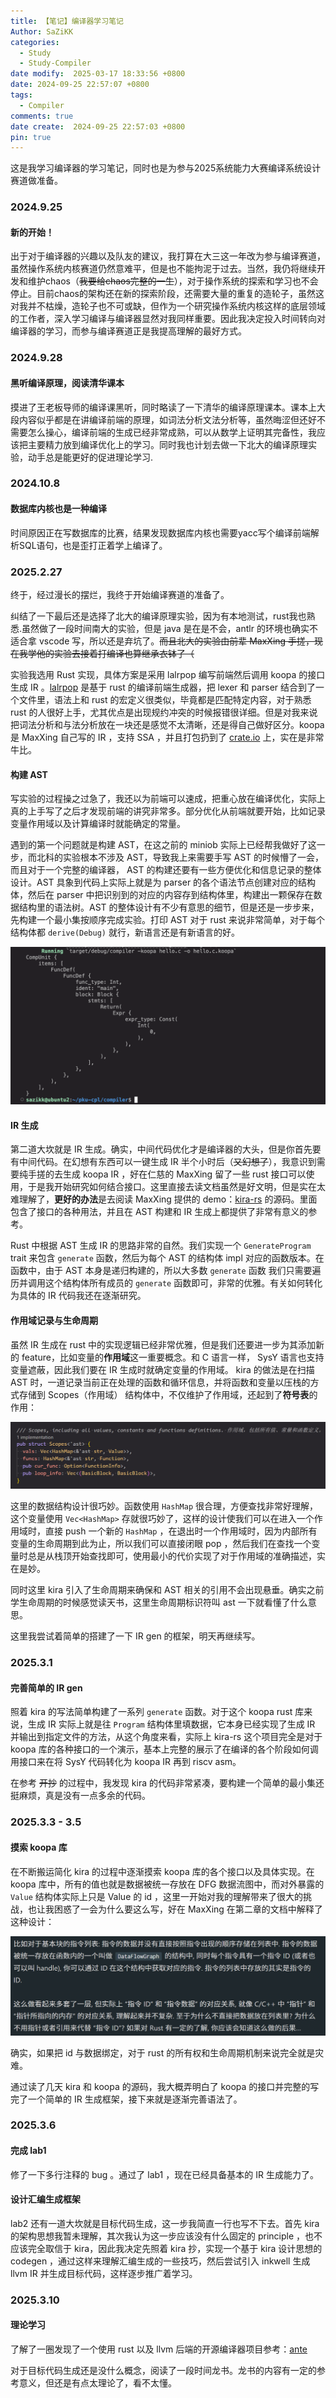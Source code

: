 ```yaml
---
title: 【笔记】编译器学习笔记
Author: SaZiKK
categories:
  - Study
  - Study-Compiler
date modify:  2025-03-17 18:33:56 +0800
date: 2024-09-25 22:57:07 +0800
tags:
  - Compiler
comments: true
date create:  2024-09-25 22:57:03 +0800
pin: true
---
```


这是我学习编译器的学习笔记，同时也是为参与2025系统能力大赛编译系统设计赛道做准备。

### 2024.9.25

#### 新的开始！

出于对于编译器的兴趣以及队友的建议，我打算在大三这一年改为参与编译赛道，虽然操作系统内核赛道仍然意难平，但是也不能拘泥于过去。当然，我仍将继续开发和维护chaos（~~我要给chaos完整的一生~~），对于操作系统的探索和学习也不会停止。目前chaos的架构还在新的探索阶段，还需要大量的重复的造轮子，虽然这对我并不枯燥，造轮子也不可或缺，但作为一个研究操作系统内核这样的底层领域的工作者，深入学习编译与编译器显然对我同样重要。因此我决定投入时间转向对编译器的学习，而参与编译赛道正是我提高理解的最好方式。

### 2024.9.28

#### 黑听编译原理，阅读清华课本

摸进了王老板导师的编译课黑听，同时略读了一下清华的编译原理课本。课本上大段内容似乎都是在讲编译前端的原理，如词法分析文法分析等，虽然晦涩但还好不需要怎么操心，编译前端的生成已经非常成熟，可以从数学上证明其完备性，我应该把主要精力放到编译优化上的学习。同时我也计划去做一下北大的编译原理实验，动手总是能更好的促进理论学习.

### 2024.10.8

#### 数据库内核也是一种编译

时间原因正在写数据库的比赛，结果发现数据库内核也需要yacc写个编译前端解析SQL语句，也是歪打正着学上编译了。

### 2025.2.27

终于，经过漫长的摆烂，我终于开始编译赛道的准备了。

纠结了一下最后还是选择了北大的编译原理实验，因为有本地测试，rust我也熟悉.虽然做了一段时间南大的实验，但是 java 是在是不会，antlr 的环境也确实不适合拿 vscode 写，所以还是弃坑了。~~而且北大的实验由前辈 MaxXing 手搓，现在我学他的实验去接着打编译也算继承衣钵了（~~

实验我选用 Rust 实现，具体方案是采用 lalrpop 编写前端然后调用 koopa 的接口生成 IR 。[lalrpop](https://lalrpop.github.io/lalrpop/) 是基于 rust 的编译前端生成器，把 lexer 和 parser 结合到了一个文件里，语法上和 rust 的宏定义很类似，毕竟都是匹配特定内容，对于熟悉 rust 的人很好上手，尤其优点是出现规约冲突的时候报错很详细。但是对我来说把词法分析和与法分析放在一块还是感觉不太清晰，还是得自己做好区分。koopa 是 MaxXing 自己写的 IR ，支持 SSA ，并且打包扔到了 [crate.io](https://crates.io/crates/koopa) 上，实在是非常牛比。

#### 构建 AST

写实验的过程操之过急了，我还以为前端可以速成，把重心放在编译优化，实际上真的上手写了之后才发现前端的讲究非常多。部分优化从前端就要开始，比如记录变量作用域以及计算编译时就能确定的常量。

遇到的第一个问题就是构建 AST，在这之前的 miniob 实际上已经帮我做好了这一步，而北科的实验根本不涉及 AST，导致我上来需要手写 AST 的时候懵了一会，而且对于一个完整的编译器， AST 的构建还要有一些方便优化和信息记录的整体设计。AST 具象到代码上实际上就是为 parser 的各个语法节点创建对应的结构体，然后在 parser 中把识别到的对应的内容存到结构体里，构建出一颗保存在数据结构里的语法树。AST 的整体设计有不少有意思的细节，但是还是一步步来，先构建一个最小集按顺序完成实验。打印 AST 对于 rust 来说非常简单，对于每个结构体都 `derive(Debug)` 就行，新语言还是有新语言的好。

![simpleast](../assets/figures/pku-cpl/simpleast.png)

#### IR 生成

第二道大坎就是 IR 生成。确实，中间代码优化才是编译器的大头，但是你首先要有中间代码。在幻想有东西可以一键生成 IR 半个小时后（~~又幻想了~~），我意识到需要纯手搓的去生成 koopa IR ，好在仁慈的 MaxXing 留了一些 rust 接口可以使用，于是我开始研究如何结合接口。这里直接去读文档虽然是好文明，但是实在太难理解了，**更好的办法**是去阅读 MaxXing 提供的 demo：[kira-rs](https://github.com/pku-minic/kira-rs) 的源码。里面包含了接口的各种用法，并且在 AST 构建和 IR 生成上都提供了非常有意义的参考。

Rust 中根据 AST 生成 IR 的思路非常的自然。我们实现一个 `GenerateProgram` trait 来包含 `generate` 函数，然后为每个 AST 的结构体 impl 对应的函数版本。在函数中，由于 AST 本身是递归构建的，所以大多数 `generate` 函数 我们只需要遍历并调用这个结构体所有成员的 `generate` 函数即可，非常的优雅。有关如何转化为具体的 IR 代码我还在逐渐研究。

#### 作用域记录与生命周期

虽然 IR 生成在 rust 中的实现逻辑已经非常优雅，但是我们还要进一步为其添加新的 feature，比如变量的**作用域**这一重要概念。和 C 语言一样， SysY 语言也支持变量遮蔽，因此我们要在 IR 生成时就确定变量的作用域。 kira 的做法是在扫描 AST 时，一道记录当前正在处理的函数和循环信息，并将函数和变量以压栈的方式存储到 Scopes（作用域） 结构体中，不仅维护了作用域，还起到了**符号表**的作用：

![scopes](../assets/figures/pku-cpl/scopes.png)

这里的数据结构设计很巧妙。函数使用 `HashMap` 很合理，方便查找非常好理解，这个变量使用 `Vec<HashMap>` 存就很巧妙了，这样的设计使我们可以在进入一个作用域时，直接 push 一个新的 `HashMap` ，在退出时一个作用域时，因为内部所有变量的生命周期到此为止，所以我们可以直接闭眼 pop ，然后我们在查找一个变量时总是从栈顶开始查找即可，使用最小的代价实现了对于作用域的准确描述，实在是妙。

同时这里 kira 引入了生命周期来确保和 AST 相关的引用不会出现悬垂。确实之前学生命周期的时候感觉读天书，这里生命周期标识符叫 ast 一下就看懂了什么意思。

这里我尝试着简单的搭建了一下 IR gen 的框架，明天再继续写。

### 2025.3.1

#### 完善简单的 IR gen

照着 kira 的写法简单构建了一系列 `generate` 函数。对于这个 koopa rust 库来说，生成 IR 实际上就是往 `Program` 结构体里填数据，它本身已经实现了生成 IR 并输出到指定文件的方法，从这个角度来看，实际上 kira-rs 这个项目完全是对于 koopa 库的各种接口的一个演示，基本上完整的展示了在编译的各个阶段如何调用接口来在将 SysY 代码转化为 koopa IR 再到 riscv asm。

在参考 ~~开抄~~ 的过程中，我发现 kira 的代码非常紧凑，要构建一个简单的最小集还挺麻烦，真是没有一点多余的代码。

### 2025.3.3 - 3.5

#### 摸索 koopa 库

在不断搬运简化 kira 的过程中逐渐摸索 koopa 库的各个接口以及具体实现。在 koopa 库中，所有的值也就是数据被统一存放在 DFG 数据流图中，而对外暴露的 `Value` 结构体实际上只是 Value 的 id ，这里一开始对我的理解带来了很大的挑战，也让我困惑了一会为什么要这么写，好在 MaxXing 在第二章的文档中解释了这种设计：

![why](../assets/figures/pku-cpl/why.png)

确实，如果把 id 与数据绑定，对于 rust 的所有权和生命周期机制来说完全就是灾难。

通过读了几天 kira 和 koopa 的源码，我大概弄明白了 koopa 的接口并完整的写完了一个简单的 IR 生成框架，接下来就是逐渐完善语法了。

### 2025.3.6

#### 完成 lab1

修了一下多行注释的 bug 。通过了 lab1 ，现在已经具备基本的 IR 生成能力了。

#### 设计汇编生成框架

lab2 还有一道大坎就是目标代码生成，这一步我简直一行也写不下去。首先 kira 的架构思想我暂未理解，其次我认为这一步应该没有什么固定的 principle ，也不应该完全取信于 kira，因此我决定先照着 kira 抄，实现一个基于 kira 设计思想的 codegen ，通过这样来理解汇编生成的一些技巧，然后尝试引入 inkwell 生成 llvm IR 并生成目标代码，这样逐步推广着学习。

### 2025.3.10

#### 理论学习

了解了一圈发现了一个使用 rust 以及 llvm 后端的开源编译器项目参考：[ante](https://github.com/jfecher/ante/tree/master) 

对于目标代码生成还是没什么概念，阅读了一段时间龙书。龙书的内容有一定的参考意义，但还是有点太理论了，看不太懂。
